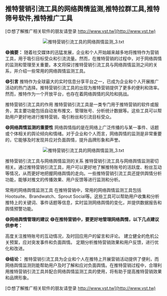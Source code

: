 ## **推特营销引流工具的网络舆情监测,推特拉群工具,推特筛号软件,推特推广工具**

[😍想了解推广相关软件的朋友请登录 http://www.vst.tw](http://www.vst.tw)

 <center><img src="https://vst.tw/MP4/tuiguang/png/1.png" alt="推特营销引流工具的网络舆情监测_3.txt"></center>

**😄摘要：**
随着社交媒体的迅猛发展，企业和个人开始越来越多地将推特作为营销工具，用于吸引目标受众和引流流量。然而，在推特营销的过程中，对于网络舆情的监测和管理至关重要。本文将探讨推特营销引流工具与网络舆情监测之间的关系，并介绍一些常用的网络舆情监测工具。

**😄引言**
推特作为全球最大的实时信息分享平台之一，已成为企业和个人开展推广活动的热门选择。推特营销引流工具的出现为推特营销提供了更多的便利和效率。然而，推特作为一个开放平台，也存在着网络舆情的风险和挑战。

推特营销引流工具的作用
推特营销引流工具是一类专门用于推特营销的软件或服务，其主要功能包括自动发布推文、管理账号、分析统计数据等。这些工具可以帮助用户更好地进行推特营销，吸引粉丝和引流目标受众。

**😄网络舆情监测的重要性**
网络舆情指的是在网络上广泛传播的与某一事件、话题或个体相关的舆论倾向和情绪。对于企业和个人而言，网络舆情的监测是非常重要的，它能够及时发现并应对负面舆情，提升品牌形象和声誉。

 <center><img src="https://vst.tw/MP4/tuiguang/png/7.png" alt="推特营销引流工具的网络舆情监测_3.txt"></center>

推特营销引流工具与网络舆情监测的关系
推特营销引流工具与网络舆情监测密切相关。通过推特营销引流工具，用户可以更好地了解推特账号的活跃度、粉丝互动等情况，从而更好地把握网络舆情的走向。一些推特营销引流工具还提供舆情分析功能，能够对推文的传播效果、用户反馈等进行监测和分析。

常用的网络舆情监测工具
在推特营销中，常用的网络舆情监测工具包括Hootsuite、Brandwatch、Sprout Social等。这些工具可以帮助用户收集和分析推特上的关键词、事件话题等信息，实时监测网络舆情的变化，并提供数据报告和舆情预警功能。

**😄网络舆情管理的建议**
**😄在推特营销中，要更好地管理网络舆情，以下几点建议供参考：**

高度关注推特账号的互动情况，及时回应用户的留言和评论。
建立健全的危机公关预案，应对突发事件和负面舆情。
定期分析推特营销效果和用户反馈，进行优化和改进。

**😄结论：**
推特营销引流工具为企业和个人在推特上开展营销活动提供了便利，而网络舆情监测则能帮助用户及时了解和应对负面舆情。在推特营销过程中，合理利用推特营销引流工具并配合网络舆情监测工具的使用，将有助于提高推特营销效果和品牌形象。

[😍想了解推广相关软件的朋友请登录 http://www.vst.tw](http://www.vst.tw)



